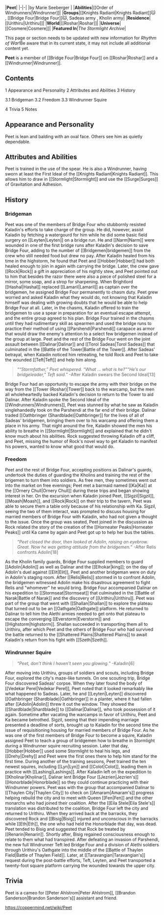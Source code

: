 |**Peet**|
|-|-|
|by  Marie Seeberger |
|**Abilities**|[[Order of Windrunners\|Windrunner]]|
|**Groups**|[[Knights Radiant\|Knights Radiant]]🐱︎ , [[Bridge Four\|Bridge Four]]🐱︎, Sadeas army , Kholin army|
|**Residence**|[[Urithiru\|Urithiru]]|
|**World**|[[Roshar\|Roshar]]|
|**Universe**|[[Cosmere\|Cosmere]]|
|**Featured In**|*The Stormlight Archive*|

This page or section needs to be updated with new information for *Rhythm of War*!Be aware that in its current state, it may not include all additional content yet.

**Peet** is a member of [[Bridge Four\|Bridge Four]] on [[Roshar\|Roshar]] and a [[Windrunner\|Windrunner]].

## Contents

1 Appearance and Personality
2 Attributes and Abilities
3 History

3.1 Bridgeman
3.2 Freedom
3.3 Windrunner Squire


4 Trivia
5 Notes


## Appearance and Personality
Peet is lean and balding with an oval face. Others see him as quietly dependable.

## Attributes and Abilities
Peet is trained in the use of the spear. He is also a Windrunner, having sworn at least the First Ideal of the [[Knights Radiant\|Knights Radiant]]. This allows him to draw in [[Stormlight\|Stormlight]] and use the [[Surge\|Surges]] of Gravitation and Adhesion.

## History
### Bridgeman
Peet was one of the members of Bridge Four who stubbornly resisted Kaladin's efforts to take charge of the group. He did, however, assist Kaladin by fetching a watergourd for him while he did some basic field surgery on [[Leyten\|Leyten]] on a bridge run. He and [[Narm\|Narm]] were wounded in one of the first bridge runs after Kaladin's decision to save Bridge Four, adding to the number of [[Bridgemen\|bridgemen]] from the crew who still needed food but drew no pay.
After Kaladin healed from his time in the highstorm, he found that Peet and [[Hobber\|Hobber]] had both healed enough to join in again with carrying the bridge. Later, the crew gave [[Rock\|Rock]] a gift in appreciation of his nightly stew, and Peet pointed out to him that besides the razor there were also a piece of polished steel for a mirror, some soap, and a strop for sharpening.
When Brightlord [[Hashal\|Hashal]] replaced [[Lamaril\|Lamaril]] as captain over the bridgemen, he assigned Bridge Four permanently to chasm duty. Peet grew worried and asked Kaladin what they would do, not knowing that Kaladin himself was dealing with growing doubts that he would be able to help Bridge Four at all. Later, in the chasms, Kaladin offered to train the bridgemen to use a spear in preparation for an eventual escape attempt, and the entire group agreed to his plan.
Bridge Four trained in the chasms until they had rudimentary skill as spearmen and used the bridge runs to practice their method of using [[Parshendi\|Parshendi]] carapace as armor that would draw the enemy's attention to a select few bridgemen instead of the group at large. Peet and the rest of the Bridge Four went on the joint assault between [[Dalinar\|Dalinar]] and [[Torol Sadeas\|Torol Sadeas]] that culminated in the [[Battle of the Tower\|Battle of the Tower]]. After Sadeas' betrayal, when Kaladin noticed him retreating, he told Rock and Peet to take the wounded [[Teft\|Teft]] and help him along.

>“*“Stormfather,” Peet whispered. “What … what is he?”“He’s our bridgeleader,” Teft said.*”
\-After Kaladin swears the Second Ideal[13]

Bridge Four had an opportunity to escape the army with their bridge on the way from the [[Tower (Roshar)\|Tower]] back to the warcamp, but the men all wholeheartedly backed Kaladin's decision to return to the Tower to aid Dalinar. After Kaladin spoke the Second Ideal of the [[Windrunners\|Windrunners]], Peet was stunned by what he saw as Kaladin singlehandedly took on the Parshendi at the far end of their bridge.
Dalinar traded [[Oathbringer (Shardblade)\|Oathbringer]] for the lives of all of Sadeas' bridgemen, bringing them over to his warcamp and offering them a place in his army. That night around the fire, Kaladin showed the men his ability to breathe in [[Stormlight\|Stormlight]] and explained that he didn't know much about his abilities. Rock suggested throwing Kaladin off a cliff, and Peet, missing the humor of Rock's novel way to get Kaladin to manifest his powers, wanted to know what good that would do.

### Freedom
Peet and the rest of Bridge Four, accepting positions as Dalinar's guards, undertook the duties of guarding the Kholins and training the rest of the brigemen to turn them into soldiers. As free men, they sometimes went out into the market on free evenings; Peet met a barmaid named [[Ka\|Ka]] at the [[Ornery Chull\|Ornery Chull]] during these trips and began showing interest in her.
On the excursion when Kaladin joined Peet, [[Sigzil\|Sigzil]], [[Moash\|Moash]], and [[Rock\|Rock]] on their trip to the tavern, Peet was able to secure them a table only because of his relationship with Ka. Sigzil, seeing the two of them interact, was prompted to discuss housing for married members of Bridge Four with Kaladin, who had not given a thought to the issue. Once the group was seated, Peet joined in the discussion as Rock related the story of the creation of the [[Horneater Peaks\|Horneater Peaks]] until Ka came by again and Peet got up to help her bus the tables.

>“*Peet closed the door, then looked at Adolin, raising an eyebrow. Great. Now he was getting attitude from the bridgemen.*”
\-After Relis confronts Adolin[18]

As the Kholin family guards, Bridge Four supplied members to guard [[Adolin\|Adolin]] as well as Dalinar and the [[Elhokar\|king]]; on the day of Adolin's duel against [[Elit\|Elit]], Peet and another bridgeman were on duty in Adolin's staging room. After [[Relis\|Relis]] stormed in to confront Adolin, the bridgemen witnessed Adolin make his disastrous agreement to fight Relis and "whomever" he would bring.
Bridge Four accompanied Dalinar on his expedition to [[Stormseat\|Stormseat]] that culminated in the [[Battle of Narak\|Battle of Narak]] and the discovery of [[Urithiru\|Urithiru]]. Peet was part of the group that went with [[Shallan\|Shallan]] to explore the plateau that turned out to be an [[Oathgate\|Oathgate]] platform. He returned to Dalinar to tell him the Alethi armies needed to get onto that plateau to escape the converging [[Everstorm\|Everstorm]] and [[Highstorm\|highstorm]]. Shallan succeeded in transporting them all to Urithiru, after which Peet and the others of Bridge Four who had survived the battle returned to the [[Shattered Plains\|Shattered Plains]] to await Kaladin's return from his fight with [[Szeth\|Szeth]].

### Windrunner Squire
>“*Peet, don’t think I haven’t seen you glowing.*”
\-Kaladin[6]


After moving into Urithiru, groups of soldiers and scouts, including Bridge Four, explored the city's maze-like tunnels. On one scouting trip, Bridge Four discovered Sadeas' corpse. When they later found the body of [[Vedekar Perel\|Vedekar Perel]], Peet noted that it looked remarkably like what happened to Sadeas. Later, he and [[Leyten\|Leyten]] discovered [[Oathbringer (Shardblade)\|Oathbringer]] in a planter, where it had fallen after [[Adolin\|Adolin]] threw it out the window. They showed the [[Shardblade\|Shardblade]] to [[Dalinar\|Dalinar]], who took possession of it again.
Sometime after vacating the warcamps in favor of Urithiru, Peet and Ka became betrothed. Sigzil, seeing that their impending marriage presented a deadline of sorts, brought up to Kaladin for the second time the issue of requisitioning housing for married members of Bridge Four.
As he was one of the first members of Bridge Four to become a squire, Kaladin assigned Peet to teach a group of bridgemen how to breathe in Stormlight during a Windrunner squire recruiting session. Later that day, [[Hobber\|Hobber]] used some Stormlight to heal his legs, and [[Drehy\|Drehy]] and Peet were the first ones there to help him stand for the first time. During another of the training sessions, Peet trained the ten newest squires, including [[Lyn\|Lyn]] and [[Colot\|Colot]], leading them in practice with [[Lashing\|Lashings]]. After Kaladin left on the expedition to [[Kholinar\|Kholinar]], Dalinar lent Bridge Four [[Jezrien\|Jezrien's]] [[Honorblade\|Honorblade]] so they could continue practicing with their Windrunner powers.
Peet was with the group that accompanied Dalinar to [[Thaylen City\|Thaylen City]] to check on [[Amaram\|Amaram's]] progress helping rebuild the city and to meet with Queen [[Fen\|Fen]] and the other monarchs who had joined their coalition. After the [[Eila Stele\|Eila Stele's]] translation was distributed to the coalition, Bridge Four left the city and returned to Urithiru. When they arrived back at the barracks, they discovered Rock and [[Bisig\|Bisig]] injured and unconscious in the barracks while [[Eth\|Eth]], the one who had held the Honorblade that day, was dead. Peet tended to Bisig and suggested that Rock be treated by [[Renarin\|Renarin]]. Shortly after, Bisig regained consciousness enough to relate to them what had transpired.
After defeating an invasion of Parshendi, the new full Windrunner Teft led Bridge Four and a division of Alethi soldiers through Urithiru's Oathgate into the middle of the [[Battle of Thaylen Field\|Battle of Thaylen Field]]. Later, at [[Taravangian\|Taravangian's]] request during the post-battle efforts, Teft, Leyten, and Peet transported a twenty-foot square platform carrying the wounded towards the upper city.

## Trivia
Peet is a cameo for [[Peter Ahlstrom\|Peter Ahlstrom]], [[Brandon Sanderson\|Brandon Sanderson's]] assistant and friend.


https://coppermind.net/wiki/Peet